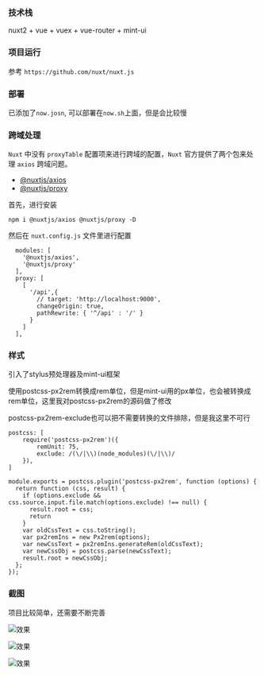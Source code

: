
### 技术栈

nuxt2 + vue + vuex + vue-router + mint-ui

### 项目运行

参考 `https://github.com/nuxt/nuxt.js` 
### 部署

已添加了`now.josn`, 可以部署在`now.sh`上面，但是会比较慢

### 跨域处理

`Nuxt` 中没有 `proxyTable` 配置项来进行跨域的配置，`Nuxt` 官方提供了两个包来处理 `axios` 跨域问题。

- [@nuxtjs/axios](https://www.npmjs.com/package/@nuxtjs/axios)
- [@nuxtjs/proxy](https://www.npmjs.com/package/@nuxtjs/proxy)

首先，进行安装

```shell
npm i @nuxtjs/axios @nuxtjs/proxy -D
```

然后在 `nuxt.config.js` 文件里进行配置

```
  modules: [
    '@nuxtjs/axios',
    '@nuxtjs/proxy'
  ],
  proxy: [
    [
      '/api',{
        // target: 'http://localhost:9000',
        changeOrigin: true,
        pathRewrite: { '^/api' : '/' }
      }
    ]
  ],
```

### 样式

引入了stylus预处理器及mint-ui框架

使用postcss-px2rem转换成rem单位，但是mint-ui用的px单位，也会被转换成rem单位，这里我对postcss-px2rem的源码做了修改

postcss-px2rem-exclude也可以把不需要转换的文件排除，但是我这里不可行

```
postcss: [
	require('postcss-px2rem')({
		remUnit: 75,
		exclude: /(\/|\\)(node_modules)(\/|\\)/
	}),
]
```
```
module.exports = postcss.plugin('postcss-px2rem', function (options) {
  return function (css, result) {
	if (options.exclude && css.source.input.file.match(options.exclude) !== null) {
      result.root = css;
      return
    }
    var oldCssText = css.toString();
    var px2remIns = new Px2rem(options);
    var newCssText = px2remIns.generateRem(oldCssText);
    var newCssObj = postcss.parse(newCssText);
    result.root = newCssObj;
  };
});

```

### 截图

项目比较简单，还需要不断完善

![效果]('http://wxiaoxia.oss-cn-shenzhen.aliyuncs.com/blog/1.jpg')

![效果]('http://wxiaoxia.oss-cn-shenzhen.aliyuncs.com/blog/2.jpg')

![效果]('http://wxiaoxia.oss-cn-shenzhen.aliyuncs.com/blog/3.jpg')
